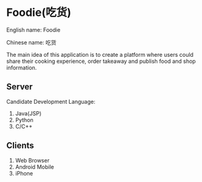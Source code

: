 Foodie(吃货)
===============================

English name: Foodie

Chinese name: 吃货


The main idea of this application is to create a platform where users could share their cooking experience, order takeaway and publish food and shop information.


Server
------------
Candidate Development Language:  
1. Java(JSP)   
2. Python  
3. C/C++  


Clients
---------------
1. Web Browser
2. Android Mobile
3. iPhone

